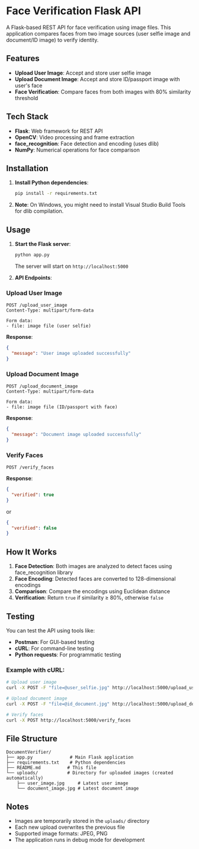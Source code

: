# Face Verification Flask API

A Flask-based REST API for face verification using image files. This application compares faces from two image sources (user selfie image and document/ID image) to verify identity.

## Features

- **Upload User Image**: Accept and store user selfie image
- **Upload Document Image**: Accept and store ID/passport image with user's face
- **Face Verification**: Compare faces from both images with 80% similarity threshold

## Tech Stack

- **Flask**: Web framework for REST API
- **OpenCV**: Video processing and frame extraction
- **face_recognition**: Face detection and encoding (uses dlib)
- **NumPy**: Numerical operations for face comparison

## Installation

1. **Install Python dependencies**:
   ```bash
   pip install -r requirements.txt
   ```

2. **Note**: On Windows, you might need to install Visual Studio Build Tools for dlib compilation.

## Usage

1. **Start the Flask server**:
   ```bash
   python app.py
   ```
   The server will start on `http://localhost:5000`

2. **API Endpoints**:

### Upload User Image
```http
POST /upload_user_image
Content-Type: multipart/form-data

Form data:
- file: image file (user selfie)
```

**Response**:
```json
{
  "message": "User image uploaded successfully"
}
```

### Upload Document Image
```http
POST /upload_document_image
Content-Type: multipart/form-data

Form data:
- file: image file (ID/passport with face)
```

**Response**:
```json
{
  "message": "Document image uploaded successfully"
}
```

### Verify Faces
```http
POST /verify_faces
```

**Response**:
```json
{
  "verified": true
}
```
or
```json
{
  "verified": false
}
```

## How It Works

1. **Face Detection**: Both images are analyzed to detect faces using face_recognition library
2. **Face Encoding**: Detected faces are converted to 128-dimensional encodings
3. **Comparison**: Compare the encodings using Euclidean distance
4. **Verification**: Return `true` if similarity ≥ 80%, otherwise `false`

## Testing

You can test the API using tools like:
- **Postman**: For GUI-based testing
- **cURL**: For command-line testing
- **Python requests**: For programmatic testing

### Example with cURL:

```bash
# Upload user image
curl -X POST -F "file=@user_selfie.jpg" http://localhost:5000/upload_user_image

# Upload document image
curl -X POST -F "file=@id_document.jpg" http://localhost:5000/upload_document_image

# Verify faces
curl -X POST http://localhost:5000/verify_faces
```

## File Structure

```
DocumentVerifier/
├── app.py              # Main Flask application
├── requirements.txt    # Python dependencies
├── README.md          # This file
└── uploads/           # Directory for uploaded images (created automatically)
    ├── user_image.jpg     # Latest user image
    └── document_image.jpg # Latest document image
```

## Notes

- Images are temporarily stored in the `uploads/` directory
- Each new upload overwrites the previous file
- Supported image formats: JPEG, PNG
- The application runs in debug mode for development
